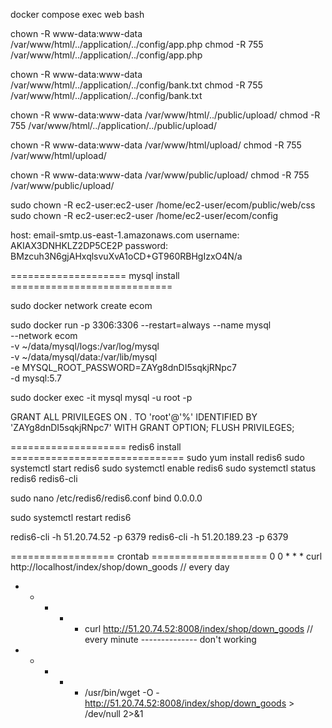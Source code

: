 
docker compose exec web bash

chown -R www-data:www-data /var/www/html/../application/../config/app.php
chmod -R 755 /var/www/html/../application/../config/app.php

chown -R www-data:www-data /var/www/html/../application/../config/bank.txt
chmod -R 755 /var/www/html/../application/../config/bank.txt

chown -R www-data:www-data /var/www/html/../public/upload/
chmod -R 755 /var/www/html/../application/../public/upload/

chown -R www-data:www-data /var/www/html/upload/
chmod -R 755 /var/www/html/upload/

chown -R www-data:www-data /var/www/public/upload/
chmod -R 755 /var/www/public/upload/

sudo chown -R ec2-user:ec2-user /home/ec2-user/ecom/public/web/css
sudo chown -R ec2-user:ec2-user /home/ec2-user/ecom/config


host: email-smtp.us-east-1.amazonaws.com
username: AKIAX3DNHKLZ2DP5CE2P
password: BMzcuh3N6gjAHxqlsvuXvA1oCD+GT960RBHgIzxO4N/a


==================== mysql install ============================

sudo docker network create ecom

sudo docker run -p 3306:3306 --restart=always --name mysql \
--network ecom \
-v ~/data/mysql/logs:/var/log/mysql \
-v ~/data/mysql/data:/var/lib/mysql \
-e MYSQL_ROOT_PASSWORD=ZAYg8dnDI5sqkjRNpc7 \
-d mysql:5.7

sudo docker exec -it mysql mysql -u root -p

GRANT ALL PRIVILEGES ON *.* TO 'root'@'%' IDENTIFIED BY 'ZAYg8dnDI5sqkjRNpc7' WITH GRANT OPTION;
FLUSH PRIVILEGES;


==================== redis6 install ==============================
sudo yum install redis6
sudo systemctl start redis6
sudo systemctl enable redis6
sudo systemctl status redis6
redis6-cli

sudo nano /etc/redis6/redis6.conf
bind 0.0.0.0

sudo systemctl restart redis6

redis6-cli -h 51.20.74.52 -p 6379
redis6-cli -h 51.20.189.23 -p 6379

================== crontab ====================
0 0 * * * curl http://localhost/index/shop/down_goods  // every day
* * * * * curl http://51.20.74.52:8008/index/shop/down_goods  // every minute -------------- don't working
* * * * * /usr/bin/wget -O - http://51.20.74.52:8008/index/shop/down_goods > /dev/null 2>&1
